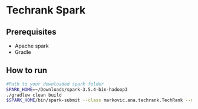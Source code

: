 # Techrank Spark

## Prerequisites
- Apache spark
- Gradle

## How to run
```bash
#Path to your downloaded spark folder
SPARK_HOME=~/Downloads/spark-3.5.4-bin-hadoop3 
./gradlew clean build
$SPARK_HOME/bin/spark-submit --class markovic.ana.techrank.TechRank --master 'local[5]' app/build/libs/app-spark.jar
```